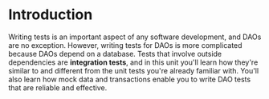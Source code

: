 # Introduction

Writing tests is an important aspect of any software development, and DAOs are no exception. However, writing tests for DAOs is more complicated because DAOs depend on a database. Tests that involve outside dependencies are **integration tests**, and in this unit you'll learn how they're similar to and different from the unit tests you're already familiar with. You'll also learn how mock data and transactions enable you to write DAO tests that are reliable and effective.